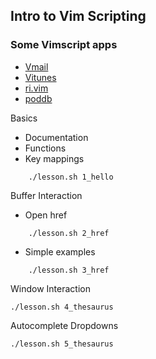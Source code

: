 
## Intro to Vim Scripting 


### Some Vimscript apps

* [Vmail](http://danielchoi.com/software/vmail.html)
* [Vitunes](http://danielchoi.com/software/vitunes.html)
* [ri.vim](http://danielchoi.com/software/ri_vim.html)
* [poddb](http://danielchoi.com/software/poddb_client.html)

Basics

* Documentation 
* Functions
* Key mappings

```
    ./lesson.sh 1_hello
```


Buffer Interaction
  
* Open href 

```
    ./lesson.sh 2_href
```

* Simple examples

```
    ./lesson.sh 3_href
```

Window Interaction

    ./lesson.sh 4_thesaurus

Autocomplete Dropdowns

    ./lesson.sh 5_thesaurus

